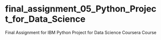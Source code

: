 # final_assignment_05_Python_Project_for_Data_Science
Final Assignment for IBM Python Project for Data Science Coursera Course
